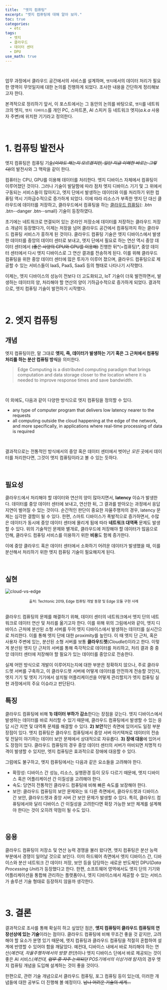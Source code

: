 ```yaml
---
title:  "엣지 컴퓨팅"
excerpt: "엣지 컴퓨팅에 대해 알아 보자."
toc: true
categories:
  - etc
tags:
  - 엣지
  - 클라우드
  - 데이터 센터
  - DPU
use_math: true
---
```




<br>

 업무 과정에서 클라우드 공간에서의 서비스를 설계하며, `엣지`에서의 데이터 처리가 필요한 영역이 무엇일지에 대한 논의를 진행하게 되었다. 조사한 내용을 간단하게 정리해보고자 한다. 

 본격적으로 정리하기 앞서, 이 포스트에서는 그 동안의 논의를 바탕으로, `엣지`를 네트워크의 엣지, `엣지 디바이스`를 개인 PC, 스마트폰, AI 스피커 등 네트워크 엣지(*a.k.a*  사용자 주변)에 위치한 기기라고 정의한다.

<br>

# 1. 컴퓨팅 발전사

 엣지 컴퓨팅은 컴퓨팅 기술~~*(이라도 해는지 모르겠지만, 일단 지금 이해한 바로는 그렇다)*~~의 발전사와 그 맥락을 같이 한다. 

 컴퓨터는 CPU, GPU를 이용해 데이터를 처리한다. 엣지 디바이스 자체에서 컴퓨팅이 이루어졌던 것이다. 그러나 기술이 발달함에 따라 점차 엣지 디바이스 기기 및 그 위에서 구동되는 서비스들이 많아지고, 엣지 단에서 발생하는 데이터와 이를 처리하기 위한 컴퓨팅 역시 기하급수적으로 증가하게 되었다. 이에 따라 리소스가 부족한 엣지 단 대신 클라우드에 데이터를 저장하고, 클라우드에서 컴퓨팅을 하는 [클라우드 컴퓨팅](https://sirzzang.github.io/etc/cloud-computing/){: .btn .btn--danger .btn--small} 기술이 등장하였다.

 초기에는 네트워크로 연결되어 있는 온라인 저장소에 데이터를 저장하는 클라우드 저장소 개념이 등장했다가, 이제는 저장을 넘어 클라우드 공간에서 컴퓨팅까지 하는 클라우드 컴퓨팅 서비스가 흥하게 된 것이다. 클라우드 컴퓨팅 기술은 엣지 디바이스에서 발생한 데이터를 중앙의 데이터 센터로 보내고,  엣지 단에서 필요로 하는 연산 역시 중앙 데이터 센터에서 ~~(좋은 사양의 CPU와 GPU를 이용해)~~ 진행한 뒤*(=컴퓨팅)*, 중앙 데이터 센터에서 다시 엣지 디바이스로 그 연산 결과를 전송하게 된다. 이를 위해 클라우드 컴퓨팅을 위한 중앙 데이터 센터에 많은 투자가 이루어 졌으며, 클라우드 컴퓨팅으로 제공할 수 있는 서비스들이 IaaS, PaaS, SaaS 등의 형태로 나타나기 시작했다.

 이제는, 엣지 디바이스의 성능이 전보다 더 고도화되고, IoT 기술이 더욱 발전하면서, 발생하는 데이터의 양, 처리해야 할 연산의 양이 기하급수적으로 증가하게 되었다. 결과적으로, 엣지 컴퓨팅 기술이 발전하기 시작했다.

<br>

# 2. 엣지 컴퓨팅

## 개념

 엣지 컴퓨팅이란, 말 그대로 **엣지, 즉, 데이터가 발생하는 기기 혹은 그 근처에서 컴퓨팅 처리를 하는 분산 컴퓨팅 방식**을 의미한다. 

> Edge Computing is a distributed computing paradigm that brings computation and data storage closer to the location where it is needed to improve response times and save bandwidth.

<br>

 이 외에도, 다음과 같이 다양한 방식으로 엣지 컴퓨팅을 정의할 수 있다.

* any type of computer program that delivers low latency nearer to the requests
* all computing outside the cloud happening at the edge of the network, and more specifically, in applications where real-time processing of data is required

<br>

 결과적으로는 전통적인 방식에서의 중앙 혹은 데이터 센터에서 벗어난 *모든* 곳에서 데이터를 처리한다면, 그것이 엣지 컴퓨팅이라고 볼 수 있는 듯하다.

<br>

## 필요성

 클라우드에서 처리해야 할 데이터와 연산의 양이 많아지면서, **latency** 이슈가 발생한다. 데이터를 중앙 데이터 센터에 보내고, 연산한 뒤, 그 결과를 받아오는 과정에서 응답 지연이 벌어질 수 있는 것이다. 순간적인 판단이 중요한 자율주행차의 경우, latency 문제는 심각한 결함이 될 수 있다. 한편, 스마트 디바이스가 폭발적으로 증가하면서, 수많은 데이터가 동시에 중앙 데이터 센터에 몰리게 됨에 따라 **네트워크 대역폭** 문제도 발생할 수 있다. 위의 기술적인 문제와 별개로, 클라우드에 저장해야 할 데이터가 많음으로 인해, 클라우드 컴퓨팅 서비스를 이용하기 위한 **비용**도 함께 증가한다.

 이에 중앙 클라우드 혹은 데이터 센터에서 소화하기 어려운 데이터가 발생했을 때, 이를 분산해서 처리하기 위한 엣지 컴퓨팅 기술이 필요해지게 된다. 

<br>

## 실현



![cloud-vs-edge]({{site.url}}/assets/images/cloud-vs-edge.png)

<center><sup>출처: Techtonic 2019, Edge 컴퓨팅 개발 동향 및 Edge 모듈 구현 사례</sup></center>

<br>

 클라우드 컴퓨팅의 문제를 해결하기 위해, 데이터 센터의 네트워크에서 엣지 단의 네트워크로 데이터 연산 및 처리를 옮기고자 한다. 이를 위해 위의 그림에서와 같이, 엣지 디바이스 근처에 분산된 소형 서버를 두어 엣지 디바이스에서 발생하는 데이터를 실시간으로 처리한다. 이를 통해 엣지 단에 대한 proximity를 높인다. 이 때 엣지 단 근처, 혹은 사용자 주변에 있는, 분산된 소형 서버를 보통 **클라우드렛**(*Cloudlet*)이라고 한다. 이렇게 분산된 엣지 단 근처의 서버를 통해 즉각적으로 데이터를 처리하고, 처리 결과 중 중앙 데이터 센터에 저장해야 할 필요가 있는 데이터를 중앙으로 전송한다.

 실제 어떤 방식으로 개발이 이루어지는지에 대한 부분은 정확하지 않으나, 주로 클라우드렛 서버를 구축하고, 이 클라우드렛 서버에 어떻게 데이터를 안전하게 전송할 것인지, 엣지 기기 및 엣지 기기에서 설치될 어플리케이션을 어떻게 관리할지가 엣지 컴퓨팅 실현 과정에서의 주요 이슈라고 판단된다. 
<br>

## 특징

 클라우드 컴퓨팅에 비해 **1) 데이터 부하가 감소**한다는 장점을 갖는다. 엣지 디바이스에서 발생하는 데이터를 바로 처리할 수 있기 때문에, 클라우드 컴퓨팅에서 발생할 수 있는 응답 시간 지연 및 대역폭 문제를 해결할 수 있다. **2) 보안**적인 측면에 있어서도 일정 부분 장점이 있다. 엣지 컴퓨팅은 클라우드 컴퓨팅에서 중앙 서버 아키텍쳐로 데이터의 전송 및 전달이 야기하는 데이터 보안 문제에서 상대적으로 자유롭다. **3) 장애 대응**에 있어서도 장점이 있다. 클라우드 컴퓨팅의 경우 중앙 데이터 센터의 서버가 마비되면 치명적 타격이 발생할 수 있지만, 엣지 컴퓨팅은 효과적으로 장애에 대응할 수 있다.

 그럼에도 불구하고, 엣지 컴퓨팅에서는 다음과 같은 요소들을 고려해야 한다.

* 확장성: 디바이스 간 성능, 리소스, 실행환경 등이 모두 다르기 때문에, 엣지 디바이스 혹은 어플리케이션 간 이질성을 고려해야 한다.
* 속도: 당연히 전통적인 클라우드 컴퓨팅에 비해 빠른 속도를 보장해야 한다.
* 보안: 클라우드 컴퓨팅의 보안 문제와는 또 다른 측면에서, 클라우드렛과 디바이스 간 보안, 클라우드렛과 중앙 서버 간 보안 문제가 발생할 수 있다. 특히, 클라우드 컴퓨팅에서와 달리 디바이스 간 이질성을 고려한다면 확장 가능한 보안 체계를 설계해야 한다는 것이 오히려 약점이 될 수도 있다.

<br>

## 응용

 클라우드 컴퓨팅이 저장소 및 연산 능력 경쟁을 불러 왔다면, 엣지 컴퓨팅은 분산 능력 부분에서 경쟁이 일어날 것으로 보인다. 이미 하드웨어 측면에서 엣지 디바이스 간, 디바이스와 분산 네트워크 간 데이터 저장, 보안 등을 담당하는 새로운 반도체인 DPU(*Data Processing Unit*)가 등장했다고 한다. 한편, 소프트웨어 영역에서도 엣지 단의 기기와 어플리케이션을 통합해 관리하는 플랫폼이나, 엣지 디바이스에서 제공할 수 있는 서비스가 솔루션 기술 형태로 등장하지 않을까 생각한다.

<br>

# 3. 결론



 결과적으로 조사를 통해 확실히 하고 싶었던 점은, **엣지 컴퓨팅이 클라우드 컴퓨팅의 연장선상에 있는 기술**이라는 점이다. 클라우드 컴퓨팅에 비해 무조건 좋을 것 같지만, 고려해야 할 요소가 분명 있기 때문에, 엣지 컴퓨팅과 클라우드 컴퓨팅을 적절히 혼합하여 설계에 반영할 수 있어야 함을 깨달았다. 예컨대, 디바이스 내에서 바로 처리해야 하는 연산(*예컨대, 자율주행차에서의 방향 판단*)이나 엣지 디바이스 단에서 바로 제공되는 것이 좋은 AI 서비스(*예컨대, ~~업무 중 자주 논의되던~~ POS기에서의 이상거래 탐지*)의 경우 엣지 컴퓨팅 개념을 도입해 설계하는 것이 좋을 것이다.

 한편으로, 관련 기술 개념으로서 클라우드 컴퓨팅, 포그 컴퓨팅 등이 있는데, 이러한 개념들에 대한 공부도 더 진행해 볼 예정이다. ~~넘나 어려운 기술의 세계...~~

